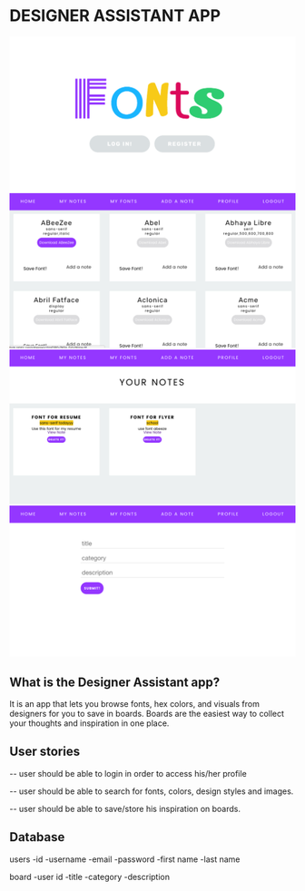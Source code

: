 # DESIGNER ASSISTANT APP
![wireframe](./assets/1.png)
![wireframe](./assets/2.png)
![wireframe](./assets/3.png)
![wireframe](./assets/4.png)


## What is the Designer Assistant app?
It is an app that lets you browse fonts, hex colors, and visuals from designers for you to save in boards. Boards are the easiest way to collect your thoughts and inspiration in one place. 

## User stories
-- user should be able to login in order to access his/her profile

-- user should be able to search for fonts, colors, design styles and images.

-- user should be able to save/store his inspiration on boards.

## Database
users 
-id
-username
-email
-password
-first name
-last name

board
-user id
-title
-category
-description
